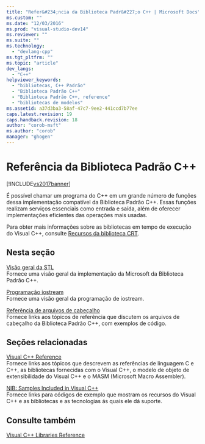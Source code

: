 ```yaml
---
title: "Refer&#234;ncia da Biblioteca Padr&#227;o C++ | Microsoft Docs"
ms.custom: ""
ms.date: "12/03/2016"
ms.prod: "visual-studio-dev14"
ms.reviewer: ""
ms.suite: ""
ms.technology: 
  - "devlang-cpp"
ms.tgt_pltfrm: ""
ms.topic: "article"
dev_langs: 
  - "C++"
helpviewer_keywords: 
  - "bibliotecas, C++ Padrão"
  - "Biblioteca Padrão C++"
  - "Biblioteca Padrão C++, reference"
  - "bibliotecas de modelos"
ms.assetid: a37d3ba3-58af-47c7-9ee2-441ccd7b77ee
caps.latest.revision: 19
caps.handback.revision: 18
author: "corob-msft"
ms.author: "corob"
manager: "ghogen"
---
```

# Refer&#234;ncia da Biblioteca Padr&#227;o C++
[!INCLUDE[vs2017banner](../assembler/inline/includes/vs2017banner.md)]

É possível chamar um programa do C\+\+ em um grande número de funções dessa implementação compatível da Biblioteca Padrão C\+\+.  Essas funções realizam serviços essenciais como entrada e saída, além de oferecer implementações eficientes das operações mais usadas.  
  
 Para obter mais informações sobre as bibliotecas em tempo de execução do Visual C\+\+, consulte [Recursos da biblioteca CRT](../c-runtime-library/crt-library-features.md).  
  
## Nesta seção  
 [Visão geral da STL](../standard-library/cpp-standard-library-overview.md)  
 Fornece uma visão geral da implementação da Microsoft da Biblioteca Padrão C\+\+.  
  
 [Programação iostream](../Topic/iostream%20Programming.md)  
 Fornece uma visão geral da programação de iostream.  
  
 [Referência de arquivos de cabeçalho](../standard-library/cpp-standard-library-header-files.md)  
 Fornece links aos tópicos de referência que discutem os arquivos de cabeçalho da Biblioteca Padrão C\+\+, com exemplos de código.  
  
## Seções relacionadas  
 [Visual C\+\+ Reference](http://msdn.microsoft.com/pt-br/1ba03b5c-8229-4f63-b08c-6c12141d6ab1)  
 Fornece links aos tópicos que descrevem as referências de linguagem C e C\+\+, as bibliotecas fornecidas com o Visual C\+\+, o modelo de objeto de extensibilidade do Visual C\+\+ e o MASM \(Microsoft Macro Assembler\).  
  
 [NIB: Samples Included in Visual C\+\+](http://msdn.microsoft.com/pt-br/c9ec56b3-2bbd-49b4-8a4c-9ed4b78b7a84)  
 Fornece links para códigos de exemplo que mostram os recursos do Visual C\+\+ e as bibliotecas e as tecnologias ás quais ele dá suporte.  
  
## Consulte também  
 [Visual C\+\+ Libraries Reference](http://msdn.microsoft.com/pt-br/fec23c40-10c0-4857-9cdc-33a3b99b30ae)